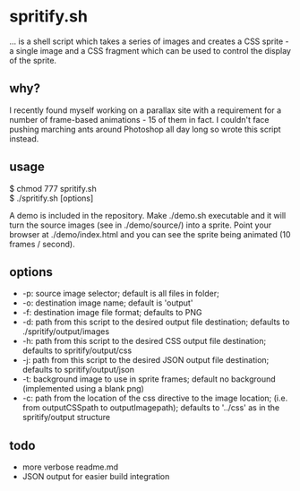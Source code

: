 # spritify.sh

... is a shell script which takes a series of images and creates a CSS sprite - a single image and a CSS fragment which can be used to control the display of the sprite.

## why?

I recently found myself working on a parallax site with a requirement for a number of frame-based animations - 15 of them in fact. I couldn't face pushing marching ants around Photoshop all day long so wrote this script instead.

## usage

$ chmod 777 spritify.sh  
$ ./spritify.sh [options]  

A demo is included in the repository. Make ./demo.sh executable and it will turn the source images (see in ./demo/source/) into a sprite. Point your browser at ./demo/index.html and you can see the sprite being animated (10 frames / second).

## options

* -p: source image selector; default is all files in folder; 
* -o: destination image name; default is 'output'  
* -f: destination image file format; defaults to PNG  
* -d: path from this script to the desired output file destination; defaults to ./spritify/output/images  
* -h: path from this script to the desired CSS output file destination; defaults to spritify/output/css  
* -j: path from this script to the desired JSON output file destination; defaults to spritify/output/json  
* -t: background image to use in sprite frames; default no background (implemented using a blank png)  
* -c: path from the location of the css directive to the image location; (i.e. from outputCSSpath to outputImagepath); defaults to '../css' as in the spritify/output structure

## todo

* more verbose readme.md  
* JSON output for easier build integration  